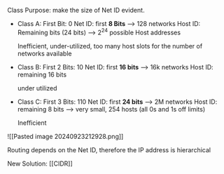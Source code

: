 
Class Purpose: make the size of Net ID evident.

- Class A: First Bit: 0
	Net ID: first **8 Bits** --> 128 networks
	Host ID: Remaining bits (24 bits) --> $2^{24}$ possible Host addresses
	
	Inefficient, under-utilized, too many host slots for the number of networks available

- Class B: First 2 Bits: 10
	Net ID: first **16 bits** --> 16k networks
	Host ID: remaining 16 bits
	
	under utilized

- Class C: First 3 Bits: 110
	Net ID: first **24 bits** --> 2M networks
	Host ID:  remaining 8 bits --> very small, 254 hosts (all 0s and 1s off limits)
	
	Inefficient


![[Pasted image 20240923212928.png]]

Routing depends on the Net ID, therefore the IP address is hierarchical

New Solution: [[CIDR]]
